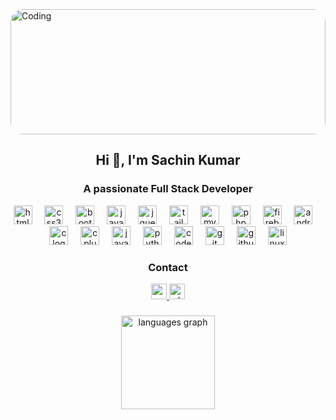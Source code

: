 <img align="center" alt="Coding" width="100%" height="200px" style="border-radius: 20px;" src="https://657b1ce0c6a15d290287a022--git-profile-gif.netlify.app/img/img.png">
<h2 align="center">Hi 👋, I'm Sachin Kumar</h2>
<h3 align="center">A passionate <b>Full Stack Developer</b></h3>
<div align="center">
        <img src="https://img.shields.io/badge/HTML5-E34F26?logo=html5&logoColor=white&style=for-the-badge" height="30" alt="html5 logo"  />
        <img width="12" />
        <img src="https://img.shields.io/badge/CSS3-1572B6?logo=css3&logoColor=white&style=for-the-badge" height="30" alt="css3 logo"  />
        <img width="12" />
        <img src="https://img.shields.io/badge/Bootstrap-7952B3?logo=bootstrap&logoColor=white&style=for-the-badge" height="30" alt="bootstrap logo"  />
        <img width="12" />
        <img src="https://img.shields.io/badge/JavaScript-F7DF1E?logo=javascript&logoColor=black&style=for-the-badge" height="30" alt="javascript logo"  />
        <img width="12" />
        <img src="https://img.shields.io/badge/jQuery-0769AD?logo=jquery&logoColor=white&style=for-the-badge" height="30" alt="jquery logo"  />
        <img width="12" />
        <img src="https://img.shields.io/badge/Tailwind CSS-06B6D4?logo=tailwindcss&logoColor=black&style=for-the-badge" height="30" alt="tailwindcss logo"  />
        <img width="12" />
        <img src="https://img.shields.io/badge/MySQL-4479A1?logo=mysql&logoColor=white&style=for-the-badge" height="30" alt="mysql logo"  />
        <img width="12" />
        <img src="https://img.shields.io/badge/PHP-777BB4?logo=php&logoColor=black&style=for-the-badge" height="30" alt="php logo"  />
        <img width="12" />
        <img src="https://img.shields.io/badge/Firebase-FFCA28?logo=firebase&logoColor=black&style=for-the-badge" height="30" alt="firebase logo"  />
        <img width="12" />
        <img src="https://img.shields.io/badge/Android Studio-3DDC84?logo=androidstudio&logoColor=black&style=for-the-badge" height="30" alt="androidstudio logo"  />
        <img width="12" />
        <img src="https://cdn.jsdelivr.net/gh/devicons/devicon/icons/c/c-original.svg" height="30" alt="c logo"  />
        <img width="12" />
        <img src="https://cdn.jsdelivr.net/gh/devicons/devicon/icons/cplusplus/cplusplus-original.svg" height="30" alt="cplusplus logo"  />
        <img width="12" />
        <img src="https://cdn.jsdelivr.net/gh/devicons/devicon/icons/java/java-original.svg" height="30" alt="java logo"  />
        <img width="12" />
        <img src="https://img.shields.io/badge/Python-3776AB?logo=python&logoColor=white&style=for-the-badge" height="30" alt="python logo"  />
        <img width="12" />
        <img src="https://img.shields.io/badge/CodePen-000000?logo=codepen&logoColor=white&style=for-the-badge" height="30" alt="codepen logo"  />
        <img width="12" />
        <img src="https://img.shields.io/badge/Git-F05032?logo=git&logoColor=white&style=for-the-badge" height="30" alt="git logo"  />
        <img width="12" />
        <img src="https://img.shields.io/badge/GitHub-181717?logo=github&logoColor=white&style=for-the-badge" height="30" alt="github logo"  />
        <img width="12" />
        <img src="https://img.shields.io/badge/Linux-FCC624?logo=linux&logoColor=black&style=for-the-badge" height="30" alt="linux logo"  />
      </div>

 <div align="center">
  <h3>Contact</h3>
  <a href="mailto:sachincse054@gmail.com" target="_blank">
    <img src="https://img.shields.io/static/v1?message=sachincse054@gmail.com&logo=gmail&label=&color=D14836&logoColor=white&labelColor=&style=flat" height="25" alt="gmail logo"  />
  </a>
  <a href="https://wa.me/9128057928" target="_blank">
    <img src="https://img.shields.io/static/v1?message=Whatsapp&logo=whatsapp&label=&color=25D366&logoColor=white&labelColor=&style=flat" height="25" alt="whatsapp logo"  />
  </a>
</div>

###

<div align="center">
  <img src="https://github-readme-stats.vercel.app/api/top-langs?username=sachincse54&locale=en&hide_title=false&layout=compact&card_width=320&langs_count=6&theme=dracula&hide_border=false&order=2" height="150" alt="languages graph"  />
</div>

###

<!--
**sachincse54/sachincse54** is a ✨ _special_ ✨ repository because its `README.md` (this file) appears on your GitHub profile.

Here are some ideas to get you started:

- 🔭 I’m currently working on ...
- 🌱 I’m currently learning ...
- 👯 I’m looking to collaborate on ...
- 🤔 I’m looking for help with ...
- 💬 Ask me about ...
- 📫 How to reach me: ...
- 😄 Pronouns: ...
- ⚡ Fun fact: ...
-->
